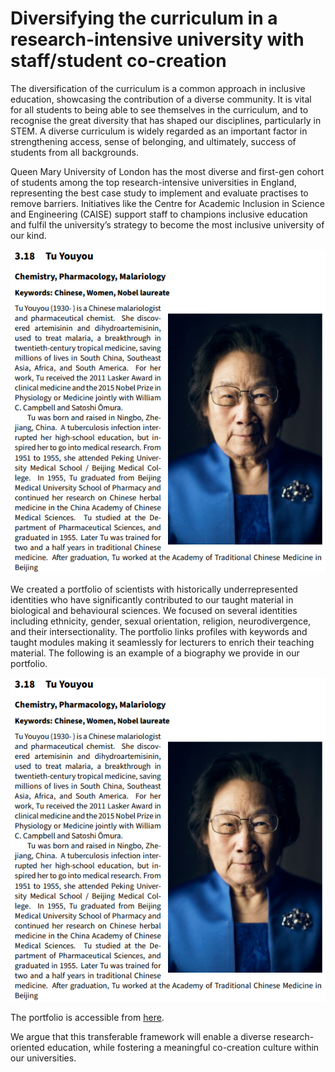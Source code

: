 
# Diversifying the curriculum in a research-intensive university with staff/student co-creation

The diversification of the curriculum is a common approach in inclusive education, showcasing the contribution of a diverse community. It is vital for all students to being able to see themselves in the curriculum, and to recognise the great diversity that has shaped our disciplines, particularly in STEM. A diverse curriculum is widely regarded as an important factor in strengthening access, sense of belonging, and ultimately, success of students from all backgrounds. 

Queen Mary University of London has the most diverse and first-gen cohort of students among the top research-intensive universities in England, representing the best case study to implement and evaluate practises to remove barriers. Initiatives like the Centre for Academic Inclusion in Science and Engineering (CAISE) support staff to champions inclusive education and fulfil the university’s strategy to become the most inclusive university of our kind.

![](/assets/diversify.png)

We created a portfolio of scientists with historically underrepresented identities who have significantly contributed to our taught material in biological and behavioural sciences. We focused on several identities including ethnicity, gender, sexual orientation, religion, neurodivergence, and their intersectionality. The portfolio links profiles with keywords and taught modules making it seamlessly for lecturers to enrich their teaching material.
The following is an example of a biography we provide in our portfolio.

![](/assets/diversify.png)

The portfolio is accessible from [here](https://www.seresearch.qmul.ac.uk/content/pce/ediresources/files/Diversifying_curriculum_SBBS-2.pdf).

We argue that this transferable framework will enable a diverse research-oriented education, while fostering a meaningful co-creation culture within our universities. 





